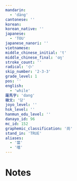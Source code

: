 ```yaml
---
mandarin:
  - 'dāng'
cantonese: ''
korean:
korean_native: ''
japanese:
  - 'TOU'
japanese_nanori: ''
vietnamese:
middle_chinese_initial: 't'
middle_chinese_final: 'ɑŋ'
stroke_count: ''
radical: '小'
skip_number: '2-3-3'
grade_level: 1
pos: ''
english:
  - 'while'
羅馬字: 'dang'
韓文: '당'
joyo_level: ''
hsk_level: ''
hanmun_edu_level: ''
danayo_id: 96
mc_id: 152
graphemic_classification: '尚'
stand_in: 'TRUE'
aliases:
  - '當'
  - '噹'
---
```


# Notes
